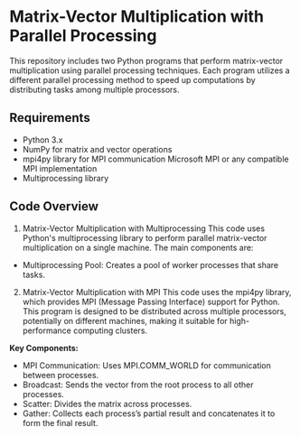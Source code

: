# Matrix-Vector Multiplication with Parallel Processing
This repository includes two Python programs that perform matrix-vector multiplication using parallel processing techniques. Each program utilizes a different parallel processing method to speed up computations by distributing tasks among multiple processors.

## Requirements
- Python 3.x
- NumPy for matrix and vector operations
- mpi4py library for MPI communication
  Microsoft MPI or any compatible MPI implementation
- Multiprocessing library

## Code Overview
1. Matrix-Vector Multiplication with Multiprocessing
This code uses Python's multiprocessing library to perform parallel matrix-vector multiplication on a single machine. The main components are:
- Multiprocessing Pool: Creates a pool of worker processes that share tasks.

2. Matrix-Vector Multiplication with MPI
This code uses the mpi4py library, which provides MPI (Message Passing Interface) support for Python. This program is designed to be distributed across multiple processors, potentially on different machines, making it suitable for high-performance computing clusters.

**Key Components:**
- MPI Communication: Uses MPI.COMM_WORLD for communication between processes.
- Broadcast: Sends the vector from the root process to all other processes.
- Scatter: Divides the matrix across processes.
- Gather: Collects each process’s partial result and concatenates it to form the final result.

